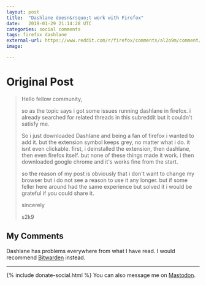```yaml
---
layout: post
title:  "Dashlane doesn&rsquo;t work with Firefox"
date:   2019-01-29 21:14:28 UTC
categories: social comments
tags: firefox dashlane
external-url: https://www.reddit.com/r/firefox/comments/al2o9m/comment/efapjii/
image: 

---
```


# Original Post

>Hello fellow community,
>
>so as the topic says i got some issues running dashlane in firefox. i already searched for related threads in this subreddit but it couldn't satisfy me.
>
> So i just downloaded Dashlane and being a fan of firefox i wanted to add it. but the extension symbol keeps grey, no matter what i do. it isnt even clickable. first, i deinstalled the extension, then dashlane, then even firefox itself. but none of these things made it work. i then downloaded google chrome and it's works fine from the start.
>
> so the reason of my post is obviously that i don't want to change my browser but i do not see a reason to use it any longer. but if some feller here around had the same experience but solved it i would be grateful if you could share it.
>
> sincerely
>
> s2k9

## My Comments

Dashlane has problems everywhere from what I have read. I would recommend [Bitwarden](https://addons.mozilla.org/en-US/firefox/addon/bitwarden-password-manager/) instead.

---

{% include donate-social.html %} You can also message me on [Mastodon](https://mastodon.social/@yoasif).